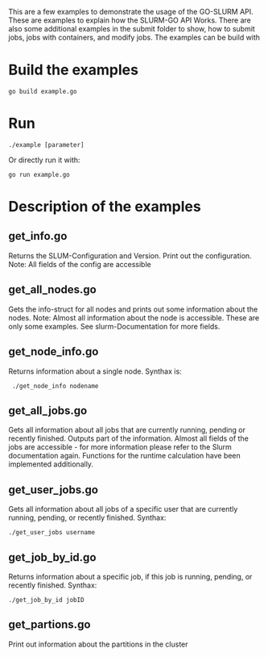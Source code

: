This are a few examples to demonstrate the usage of the GO-SLURM API.
These are examples to explain how the SLURM-GO API Works.
There are also some additional examples in the submit folder to show, how to submit jobs, jobs with containers, and modify jobs. The examples can be build with 

# Build the examples
```
go build example.go
```
# Run

```
./example [parameter]
``` 

Or directly run it with:

```
go run example.go
```


# Description of the examples 

## get_info.go
Returns the SLUM-Configuration and Version. Print out the configuration. Note: All fields of the config are accessible

## get_all_nodes.go
Gets the info-struct for all nodes and prints out some information about the nodes. Note: Almost all information about the node is accessible. These are only some examples. See slurm-Documentation for more fields. 

## get_node_info.go
Returns information about a single node. 
Synthax is:
```
 ./get_node_info nodename
```

## get_all_jobs.go
Gets all information about all jobs that are currently running, pending or recently finished.  Outputs part of the information. Almost all fields of the jobs are accessible - for more information please refer to the Slurm documentation again.
Functions for the runtime calculation have been implemented additionally.  

## get_user_jobs.go
Gets all information about all jobs of a specific user that are currently running, pending, or recently finished.  Synthax:
```
./get_user_jobs username
```

## get_job_by_id.go
Returns information about a specific job, if this job is running, pending, or recently finished. Synthax:
```
./get_job_by_id jobID
```

## get_partions.go
Print out information about the partitions in the cluster 

